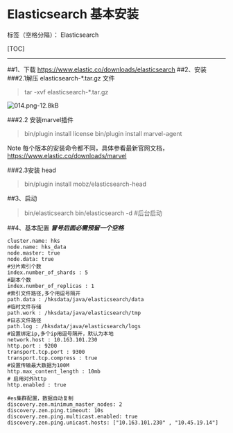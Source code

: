 ﻿# Elasticsearch 基本安装

标签（空格分隔）： Elasticsearch

[TOC]

---
##1、下载
https://www.elastic.co/downloads/elasticsearch
##2、安装
###2.1解压 elasticsearch-*.tar.gz 文件
> tar -xvf elasticsearch-*.tar.gz

![014.png-12.8kB][1]

###2.2 安装marvel插件
> bin/plugin install license
bin/plugin install marvel-agent

Note
每个版本的安装命令都不同，具体参看最新官网文档，
https://www.elastic.co/downloads/marvel

###2.3安装 head
> bin/plugin install mobz/elasticsearch-head



##3、启动
> bin/elasticsearch
bin/elasticsearch -d #后台启动

##4、基本配置
***冒号后面必需预留一个空格***
```
cluster.name: hks
node.name: hks_data
node.master: true
node.data: true
#分片索引个数
index.number_of_shards : 5
#副本个数
index.number_of_replicas : 1
#索引文件路径,多个用逗号隔开
path.data : /hksdata/java/elasticsearch/data
#临时文件存储
path.work : /hksdata/java/elasticsearch/tmp
#日志文件路径
path.log : /hksdata/java/elasticsearch/logs
#设置绑定ip,多个ip用逗号隔开，默认为本地
network.host : 10.163.101.230
http.port : 9200
transport.tcp.port : 9300 
transport.tcp.compress : true
#设置传输最大数据为100M
http.max_content_length : 10mb
# 启用对外http
http.enabled : true

#es集群配置，数据自动复制
discovery.zen.minimum_master_nodes: 2
discovery.zen.ping.timeout: 10s
discovery.zen.ping.multicast.enabled: true
discovery.zen.ping.unicast.hosts: ["10.163.101.230" , "10.45.19.14"]
```

  [1]: http://static.zybuluo.com/Great-Chinese/130dknbwxaldacou2h5z6b50/014.png
  [2]: http://static.zybuluo.com/Great-Chinese/8o09yieh7cv7n41h4dnnz4el/02.png